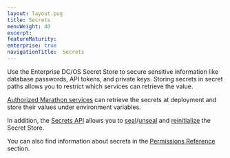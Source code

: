 ```yaml
---
layout: layout.pug
title: Secrets
menuWeight: 40
excerpt:
featureMaturity:
enterprise: true
navigationTitle:  Secrets
---
```


Use the Enterprise DC/OS Secret Store to secure sensitive information like database passwords, API tokens, and private keys. Storing secrets in secret paths allows you to restrict which services can retrieve the value.

[Authorized Marathon services](/docs/1.10/overview/security/spaces/) can retrieve the secrets at deployment and store their values under environment variables.

In addition, the [Secrets API](/docs/1.10/security/secrets/secrets-api/) allows you to [seal](/docs/1.10/security/secrets/seal-store/)/[unseal](/docs/1.10/security/secrets/unseal-store/) and [reinitialize](/docs/1.10/security/secrets/custom-key/) the Secret Store.

You can also find information about secrets in the [Permissions Reference](/docs/1.10/security/perms-reference/#secrets) section.
